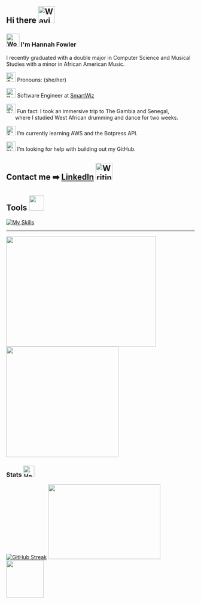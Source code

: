 ## Hi there <img src="https://raw.githubusercontent.com/Tarikul-Islam-Anik/Animated-Fluent-Emojis/master/Emojis/Hand%20gestures/Waving%20Hand%20Medium%20Skin%20Tone.png" alt="Waving Hand Medium Skin Tone" width="45" height="45" />

### <img src="https://raw.githubusercontent.com/Tarikul-Islam-Anik/Animated-Fluent-Emojis/master/Emojis/People%20with%20activities/Woman%20Raising%20Hand%20Medium%20Skin%20Tone.png" alt="Woman Raising Hand Medium Skin Tone" width="35" height="35" /> I'm Hannah Fowler

I recently graduated with a double major in Computer Science and Musical Studies with a minor in African American Music.

<img src="https://raw.githubusercontent.com/Tarikul-Islam-Anik/Animated-Fluent-Emojis/master/Emojis/Smilies/Smiling%20Face.png" alt="Smiling Face" width="25" height="25" /> Pronouns: (she/her)

<img src="https://raw.githubusercontent.com/Tarikul-Islam-Anik/Animated-Fluent-Emojis/master/Emojis/Travel%20and%20places/Rocket.png" alt="Rocket" width="25" height="25" /> Software Engineer at [SmartWiz](https://smartwiz.io/)

<img src="https://raw.githubusercontent.com/Tarikul-Islam-Anik/Animated-Fluent-Emojis/master/Emojis/Travel%20and%20places/Star.png" alt="Star" width="25" height="25" /> Fun fact: I took an immersive trip to The Gambia and Senegal, 
<br> &nbsp; &nbsp; &nbsp;  where I studied West African drumming and dance for two weeks.

<img src="https://raw.githubusercontent.com/Tarikul-Islam-Anik/Animated-Fluent-Emojis/master/Emojis/People%20with%20professions/Technologist%20Medium%20Skin%20Tone.png" alt="Technologist Medium Skin Tone" width="25" height="25" /> I’m currently learning AWS and the Botpress API.

<img src="https://raw.githubusercontent.com/Tarikul-Islam-Anik/Animated-Fluent-Emojis/master/Emojis/Smilies/Nerd%20Face.png" alt="Nerd Face" width="25" height="25" /> I’m looking for help with building out my GitHub.

## Contact me ➡️  [LinkedIn](https://www.linkedin.com/in/hrfowler/) <img src="https://raw.githubusercontent.com/Tarikul-Islam-Anik/Animated-Fluent-Emojis/master/Emojis/Hand%20gestures/Writing%20Hand%20Medium%20Skin%20Tone.png" alt="Writing Hand Medium Skin Tone" width="45" height="45" />


<!--
**hannahrfowler/hannahrfowler** is a ✨ _special_ ✨ repository because its `README.md` (this file) appears on your GitHub profile.
-->

## Tools <img src="https://user-images.githubusercontent.com/74038190/212284087-bbe7e430-757e-4901-90bf-4cd2ce3e1852.gif" width="40" height="40" />

[![My Skills](https://skillicons.dev/icons?i=html,css,sass,js,react,typescript,vite,python,java,vscode,git)](https://skillicons.dev)

---

<img src="https://user-images.githubusercontent.com/74038190/212749168-86d6c7ab-98da-409b-998f-c5b74721badd.gif" width="400" height="295" />  <img src="https://user-images.githubusercontent.com/74038190/235224431-e8c8c12e-6826-47f1-89fb-2ddad83b3abf.gif" width="300" height="295" /> 

 ### Stats <img src="https://raw.githubusercontent.com/Tarikul-Islam-Anik/Animated-Fluent-Emojis/master/Emojis/Smilies/Heart%20on%20Fire.png" alt="Heart on Fire" width="30" height="30" />

[![GitHub Streak](http://github-readme-streak-stats.herokuapp.com?user=hannahrfowler&theme=dark&background=000000)](https://git.io/streak-stats) <img src="https://user-images.githubusercontent.com/74038190/226190894-18e959ba-d458-4a94-ac44-790190f2a947.gif" width="300" height="200" /> <img src="https://user-images.githubusercontent.com/74038190/216649421-9e9387cc-b2d3-4375-97e2-f4c43373d3ae.gif" width="100" height="100" />







